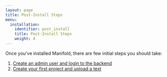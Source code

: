 ```yaml
---
layout: page
title: Post-Install Steps
menu:
  installation:
    identifier: post_install
    title: Post-Install Steps
    weight: 4
---
```


Once you've installed Manifold, there are few initial steps you should take:

1. [Create an admin user and login to the backend](/docs/post_install/backend.html)
2. [Create your first project and upload a text](/docs/post_install/project.html)
